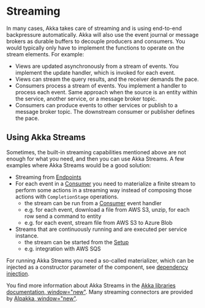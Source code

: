 # Streaming

In many cases, Akka takes care of streaming and is using end-to-end backpressure automatically. Akka will also use the event journal or message brokers as durable buffers to decouple producers and consumers. You would typically only have to implement the functions to operate on the stream elements. For example:

* Views are updated asynchronously from a stream of events. You implement the update handler, which is invoked for each event.
* Views can stream the query results, and the receiver demands the pace.
* Consumers process a stream of events. You implement a handler to process each event. Same approach when the source is an entity within the service, another service, or a message broker topic.
* Consumers can produce events to other services or publish to a message broker topic. The downstream consumer or publisher defines the pace.

## Using Akka Streams

Sometimes, the built-in streaming capabilities mentioned above are not enough for what you need, and then you can use Akka Streams. A few examples where Akka Streams would be a good solution:

* Streaming from [Endpoints](http-endpoints.adoc#_advanced_http_requests_and_responses)
* For each event in a [Consumer](consuming-producing.adoc) you need to materialize a finite stream to perform some actions in a streaming way instead of composing those actions with `CompletionStage` operations.
  * the stream can be run from a [Consumer](consuming-producing.adoc) event handler
  * e.g. for each event, download a file from AWS S3, unzip, for each row send a command to entity
  * e.g. for each event, stream file from AWS S3 to Azure Blob
* Streams that are continuously running and are executed per service instance.
  * the stream can be started from the [Setup](setup-and-dependency-injection.adoc#_service_lifecycle)
  * e.g. integration with AWS SQS

For running Akka Streams you need a so-called materializer, which can be injected as a constructor parameter of the component, see [dependency injection](setup-and-dependency-injection.adoc#_dependency_injection).

You find more information about Akka Streams in the [Akka libraries documentation, window="new"](https://doc.akka.io/libraries/akka-core/current/stream/stream-introduction.html). Many streaming connectors are provided by [Alpakka, window="new"](https://doc.akka.io/libraries/alpakka/current/).
